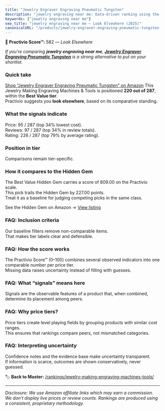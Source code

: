 ```yaml
---
title: "Jewelry Engraver Engraving Pneumatic Tungsten"
description: "jewelry engraving near me: Data-driven ranking using the Practivio Score™. Positioned by quality, value, demand, findability, momentum."
keywords: ["jewelry engraving near me"]
seo_title: "jewelry engraving near me — Look Elsewhere (2025)"
canonicalURL: "/products/jewelry-engraver-engraving-pneumatic-tungsten-B083SM25KN/"
---
```


**🚫 Practivio Score™:** 582 — _Look Elsewhere_


*If you're comparing **jewelry engraving near me**, **[Jewelry Engraver Engraving Pneumatic Tungsten](https://www.amazon.com/dp/B083SM25KN?tag=practivio-20)** is a strong alternative to put on your shortlist.*
### Quick take
[Shop “Jewelry Engraver Engraving Pneumatic Tungsten” on Amazon](https://www.amazon.com/dp/B083SM25KN?tag=practivio-20)
This Jewelry Making Engraving Machines & Tools is positioned **220 out of 287**, within the **Best Value tier**.  
Practivio suggests you **look elsewhere**, based on its comparative standing.

### What the signals indicate
Price: 95 / 287 (top 34% lowest cost).  
Reviews: 97 / 287 (top 34% in review totals).  
Rating: 226 / 287 (top 79% by average rating).  

### Position in tier
Comparisons remain tier-specific.

### How it compares to the Hidden Gem
The Best Value Hidden Gem carries a score of 809.00 on the Practivio scale.  
This pick trails the Hidden Gem by 227.00 points.  
Treat it as a baseline for judging competing picks in the same class.  

See the Hidden Gem on Amazon → [View listing](https://www.amazon.com/dp/B077Y86FKJ?tag=practivio-20)

### FAQ: Inclusion criteria
Our baseline filters remove non-comparable items.  
That makes tier labels clear and defensible.

### FAQ: How the score works
The Practivio Score™ (0–100) combines several observed indicators into one comparable number per price tier.  
Missing data raises uncertainty instead of filling with guesses.

### FAQ: What “signals” means here
Signals are the observable features of a product that, when combined, determine its placement among peers.

### FAQ: Why price tiers?
Price tiers create level playing fields by grouping products with similar cost ranges.  
This ensures that rankings compare peers, not mismatched categories.

### FAQ: Interpreting uncertainty
Confidence notes and the evidence base make uncertainty transparent.  
If information is scarce, outcomes are shown conservatively, never guessed.


🏷️ **Back to Master:** [/rankings/jewelry-making-engraving-machines-tools/](/rankings/jewelry-making-engraving-machines-tools/)

---
_Disclosure: We use Amazon affiliate links which may earn a commission. We don’t display live prices or review counts. Rankings are produced using a consistent, proprietary methodology._
